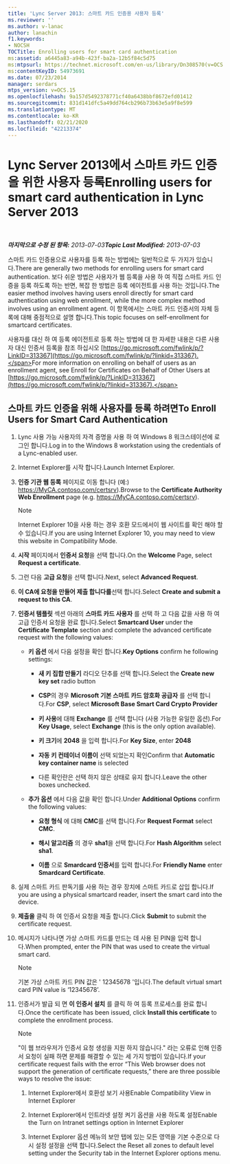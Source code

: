 ```yaml
---
title: 'Lync Server 2013: 스마트 카드 인증용 사용자 등록'
ms.reviewer: ''
ms.author: v-lanac
author: lanachin
f1.keywords:
- NOCSH
TOCTitle: Enrolling users for smart card authentication
ms:assetid: a6445a83-a94b-423f-ba2a-12b5f84c5d75
ms:mtpsurl: https://technet.microsoft.com/en-us/library/Dn308570(v=OCS.15)
ms:contentKeyID: 54973691
ms.date: 07/23/2014
manager: serdars
mtps_version: v=OCS.15
ms.openlocfilehash: 9a157d5492378771cf40a6438bbf8672efd01412
ms.sourcegitcommit: 831d141dfc5a49dd764cb296b73b63e5a9f8e599
ms.translationtype: MT
ms.contentlocale: ko-KR
ms.lasthandoff: 02/21/2020
ms.locfileid: "42213374"
---
```

<div data-xmlns="http://www.w3.org/1999/xhtml">

<div class="topic" data-xmlns="http://www.w3.org/1999/xhtml" data-msxsl="urn:schemas-microsoft-com:xslt" data-cs="https://msdn.microsoft.com/">

<div data-asp="https://msdn2.microsoft.com/asp">

# <a name="enrolling-users-for-smart-card-authentication-in-lync-server-2013"></a><span data-ttu-id="bd00d-102">Lync Server 2013에서 스마트 카드 인증을 위한 사용자 등록</span><span class="sxs-lookup"><span data-stu-id="bd00d-102">Enrolling users for smart card authentication in Lync Server 2013</span></span>

</div>

<div id="mainSection">

<div id="mainBody">

<span> </span>

<span data-ttu-id="bd00d-103">_**마지막으로 수정 된 항목:** 2013-07-03_</span><span class="sxs-lookup"><span data-stu-id="bd00d-103">_**Topic Last Modified:** 2013-07-03_</span></span>

<span data-ttu-id="bd00d-104">스마트 카드 인증용으로 사용자를 등록 하는 방법에는 일반적으로 두 가지가 있습니다.</span><span class="sxs-lookup"><span data-stu-id="bd00d-104">There are generally two methods for enrolling users for smart card authentication.</span></span> <span data-ttu-id="bd00d-105">보다 쉬운 방법은 사용자가 웹 등록을 사용 하 여 직접 스마트 카드 인증을 등록 하도록 하는 반면, 복잡 한 방법은 등록 에이전트를 사용 하는 것입니다.</span><span class="sxs-lookup"><span data-stu-id="bd00d-105">The easier method involves having users enroll directly for smart card authentication using web enrollment, while the more complex method involves using an enrollment agent.</span></span> <span data-ttu-id="bd00d-106">이 항목에서는 스마트 카드 인증서의 자체 등록에 대해 중점적으로 설명 합니다.</span><span class="sxs-lookup"><span data-stu-id="bd00d-106">This topic focuses on self-enrollment for smartcard certificates.</span></span>

<span data-ttu-id="bd00d-107">사용자를 대신 하 여 등록 에이전트로 등록 하는 방법에 대 한 자세한 내용은 다른 사용자 대신 인증서 등록을 참조 하십시오 [https://go.microsoft.com/fwlink/p/?LinkID=313367](https://go.microsoft.com/fwlink/p/?linkid=313367).</span><span class="sxs-lookup"><span data-stu-id="bd00d-107">For more information on enrolling on behalf of users as an enrollment agent, see Enroll for Certificates on Behalf of Other Users at [https://go.microsoft.com/fwlink/p/?LinkID=313367](https://go.microsoft.com/fwlink/p/?linkid=313367).</span></span>

<div>

## <a name="to-enroll-users-for-smart-card-authentication"></a><span data-ttu-id="bd00d-108">스마트 카드 인증을 위해 사용자를 등록 하려면</span><span class="sxs-lookup"><span data-stu-id="bd00d-108">To Enroll Users for Smart Card Authentication</span></span>

1.  <span data-ttu-id="bd00d-109">Lync 사용 가능 사용자의 자격 증명을 사용 하 여 Windows 8 워크스테이션에 로그인 합니다.</span><span class="sxs-lookup"><span data-stu-id="bd00d-109">Log in to the Windows 8 workstation using the credentials of a Lync-enabled user.</span></span>

2.  <span data-ttu-id="bd00d-110">Internet Explorer를 시작 합니다.</span><span class="sxs-lookup"><span data-stu-id="bd00d-110">Launch Internet Explorer.</span></span>

3.  <span data-ttu-id="bd00d-111">**인증 기관 웹 등록** 페이지로 이동 합니다 (예:) https://MyCA.contoso.com/certsrv).</span><span class="sxs-lookup"><span data-stu-id="bd00d-111">Browse to the **Certificate Authority Web Enrollment** page (e.g. https://MyCA.contoso.com/certsrv).</span></span>
    
    <div>
    

    > [!NOTE]  
    > <span data-ttu-id="bd00d-112">Internet Explorer 10을 사용 하는 경우 호환 모드에서이 웹 사이트를 확인 해야 할 수 있습니다.</span><span class="sxs-lookup"><span data-stu-id="bd00d-112">If you are using Internet Explorer 10, you may need to view this website in Compatibility Mode.</span></span>

    
    </div>

4.  <span data-ttu-id="bd00d-113">**시작** 페이지에서 **인증서 요청**을 선택 합니다.</span><span class="sxs-lookup"><span data-stu-id="bd00d-113">On the **Welcome** Page, select **Request a certificate**.</span></span>

5.  <span data-ttu-id="bd00d-114">그런 다음 **고급 요청**을 선택 합니다.</span><span class="sxs-lookup"><span data-stu-id="bd00d-114">Next, select **Advanced Request**.</span></span>

6.  <span data-ttu-id="bd00d-115">**이 CA에 요청을 만들어 제출 합니다를**선택 합니다.</span><span class="sxs-lookup"><span data-stu-id="bd00d-115">Select **Create and submit a request to this CA**.</span></span>

7.  <span data-ttu-id="bd00d-116">**인증서 템플릿** 섹션 아래의 **스마트 카드 사용자** 를 선택 하 고 다음 값을 사용 하 여 고급 인증서 요청을 완료 합니다.</span><span class="sxs-lookup"><span data-stu-id="bd00d-116">Select **Smartcard User** under the **Certificate Template** section and complete the advanced certificate request with the following values:</span></span>
    
      - <span data-ttu-id="bd00d-117">**키 옵션** 에서 다음 설정을 확인 합니다.</span><span class="sxs-lookup"><span data-stu-id="bd00d-117">**Key Options** confirm he following settings:</span></span>
        
          - <span data-ttu-id="bd00d-118">**새 키 집합 만들기** 라디오 단추를 선택 합니다.</span><span class="sxs-lookup"><span data-stu-id="bd00d-118">Select the **Create new key set** radio button</span></span>
        
          - <span data-ttu-id="bd00d-119">**CSP**의 경우 **Microsoft 기본 스마트 카드 암호화 공급자** 를 선택 합니다.</span><span class="sxs-lookup"><span data-stu-id="bd00d-119">For **CSP**, select **Microsoft Base Smart Card Crypto Provider**</span></span>
        
          - <span data-ttu-id="bd00d-120">**키 사용**에 대해 **Exchange** 를 선택 합니다 (사용 가능한 유일한 옵션).</span><span class="sxs-lookup"><span data-stu-id="bd00d-120">For **Key Usage**, select **Exchange** (this is the only option available).</span></span>
        
          - <span data-ttu-id="bd00d-121">**키 크기**에 **2048** 을 입력 합니다.</span><span class="sxs-lookup"><span data-stu-id="bd00d-121">For **Key Size**, enter **2048**</span></span>
        
          - <span data-ttu-id="bd00d-122">**자동 키 컨테이너 이름이** 선택 되었는지 확인</span><span class="sxs-lookup"><span data-stu-id="bd00d-122">Confirm that **Automatic key container name** is selected</span></span>
        
          - <span data-ttu-id="bd00d-123">다른 확인란은 선택 하지 않은 상태로 유지 합니다.</span><span class="sxs-lookup"><span data-stu-id="bd00d-123">Leave the other boxes unchecked.</span></span>
    
      - <span data-ttu-id="bd00d-124">**추가 옵션** 에서 다음 값을 확인 합니다.</span><span class="sxs-lookup"><span data-stu-id="bd00d-124">Under **Additional Options** confirm the following values:</span></span>
        
          - <span data-ttu-id="bd00d-125">**요청 형식** 에 대해 **CMC**를 선택 합니다.</span><span class="sxs-lookup"><span data-stu-id="bd00d-125">For **Request Format** select **CMC**.</span></span>
        
          - <span data-ttu-id="bd00d-126">**해시 알고리즘** 의 경우 **sha1**을 선택 합니다.</span><span class="sxs-lookup"><span data-stu-id="bd00d-126">For **Hash Algorithm** select **sha1**.</span></span>
        
          - <span data-ttu-id="bd00d-127">**이름** 으로 **Smardcard 인증서**를 입력 합니다.</span><span class="sxs-lookup"><span data-stu-id="bd00d-127">For **Friendly Name** enter **Smardcard Certificate**.</span></span>

8.  <span data-ttu-id="bd00d-128">실제 스마트 카드 판독기를 사용 하는 경우 장치에 스마트 카드로 삽입 합니다.</span><span class="sxs-lookup"><span data-stu-id="bd00d-128">If you are using a physical smartcard reader, insert the smart card into the device.</span></span>

9.  <span data-ttu-id="bd00d-129">**제출을** 클릭 하 여 인증서 요청을 제출 합니다.</span><span class="sxs-lookup"><span data-stu-id="bd00d-129">Click **Submit** to submit the certificate request.</span></span>

10. <span data-ttu-id="bd00d-130">메시지가 나타나면 가상 스마트 카드를 만드는 데 사용 된 PIN을 입력 합니다.</span><span class="sxs-lookup"><span data-stu-id="bd00d-130">When prompted, enter the PIN that was used to create the virtual smart card.</span></span>
    
    <div>
    

    > [!NOTE]  
    > <span data-ttu-id="bd00d-131">기본 가상 스마트 카드 PIN 값은 ' 12345678 '입니다.</span><span class="sxs-lookup"><span data-stu-id="bd00d-131">The default virtual smart card PIN value is ‘12345678’.</span></span>

    
    </div>

11. <span data-ttu-id="bd00d-132">인증서가 발급 되 면 **이 인증서 설치** 를 클릭 하 여 등록 프로세스를 완료 합니다.</span><span class="sxs-lookup"><span data-stu-id="bd00d-132">Once the certificate has been issued, click **Install this certificate** to complete the enrollment process.</span></span>
    
    <div>
    

    > [!NOTE]  
    > <span data-ttu-id="bd00d-133">"이 웹 브라우저가 인증서 요청 생성을 지원 하지 않습니다." 라는 오류로 인해 인증서 요청이 실패 하면 문제를 해결할 수 있는 세 가지 방법이 있습니다.</span><span class="sxs-lookup"><span data-stu-id="bd00d-133">If your certificate request fails with the error “This Web browser does not support the generation of certificate requests,” there are three possible ways to resolve the issue:</span></span> 
    > <OL>
    > <LI>
    > <P><span data-ttu-id="bd00d-134">Internet Explorer에서 호환성 보기 사용</span><span class="sxs-lookup"><span data-stu-id="bd00d-134">Enable Compatibility View in Internet Explorer</span></span></P>
    > <LI>
    > <P><span data-ttu-id="bd00d-135">Internet Explorer에서 인트라넷 설정 켜기 옵션을 사용 하도록 설정</span><span class="sxs-lookup"><span data-stu-id="bd00d-135">Enable the Turn on Intranet settings option in Internet Explorer</span></span></P>
    > <LI>
    > <P><span data-ttu-id="bd00d-136">Internet Explorer 옵션 메뉴의 보안 탭에 있는 모든 영역을 기본 수준으로 다시 설정 설정을 선택 합니다.</span><span class="sxs-lookup"><span data-stu-id="bd00d-136">Select the Reset all zones to default level setting under the Security tab in the Internet Explorer options menu.</span></span></P></LI></OL>

    
    </div>

</div>

</div>

<span> </span>

</div>

</div>

</div>

